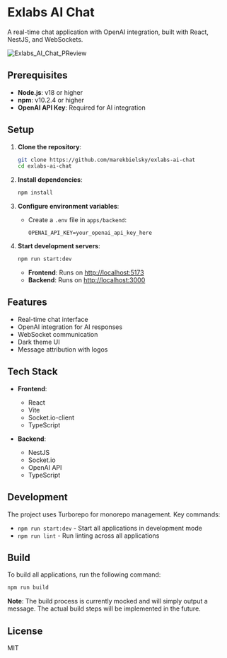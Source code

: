 # Exlabs AI Chat

A real-time chat application with OpenAI integration, built with React, NestJS, and WebSockets.

![Exlabs_AI_Chat_PReview](https://github.com/user-attachments/assets/987940ec-66e3-4b8b-b369-259e7c0e9dab)

## Prerequisites

- **Node.js**: v18 or higher
- **npm**: v10.2.4 or higher
- **OpenAI API Key**: Required for AI integration

## Setup

1. **Clone the repository**:

   ```bash
   git clone https://github.com/marekbielsky/exlabs-ai-chat
   cd exlabs-ai-chat
   ```

2. **Install dependencies**:

   ```bash
   npm install
   ```

3. **Configure environment variables**:

   - Create a `.env` file in `apps/backend`:
     ```plaintext
     OPENAI_API_KEY=your_openai_api_key_here
     ```

4. **Start development servers**:

   ```bash
   npm run start:dev
   ```

   - **Frontend**: Runs on [http://localhost:5173](http://localhost:5173)
   - **Backend**: Runs on [http://localhost:3000](http://localhost:3000)

## Features

- Real-time chat interface
- OpenAI integration for AI responses
- WebSocket communication
- Dark theme UI
- Message attribution with logos

## Tech Stack

- **Frontend**:

  - React
  - Vite
  - Socket.io-client
  - TypeScript

- **Backend**:
  - NestJS
  - Socket.io
  - OpenAI API
  - TypeScript

## Development

The project uses Turborepo for monorepo management. Key commands:

- `npm run start:dev` - Start all applications in development mode
- `npm run lint` - Run linting across all applications

## Build

To build all applications, run the following command:

```bash
npm run build
```

**Note**: The build process is currently mocked and will simply output a message. The actual build steps will be implemented in the future.

## License

MIT
